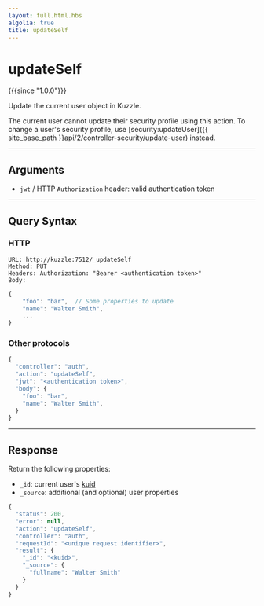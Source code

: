```yaml
---
layout: full.html.hbs
algolia: true
title: updateSelf
---
```


# updateSelf

{{{since "1.0.0"}}}

Update the current user object in Kuzzle.

The current user cannot update their security profile using this action. To change a user's security profile, use [security:updateUser]({{ site_base_path }}api/2/controller-security/update-user) instead.

---

## Arguments

* `jwt` / HTTP `Authorization` header: valid authentication token

---

## Query Syntax

### HTTP

```http
URL: http://kuzzle:7512/_updateSelf
Method: PUT  
Headers: Authorization: "Bearer <authentication token>"  
Body:
```

```js
{
    "foo": "bar",  // Some properties to update
    "name": "Walter Smith",
    ...
}
```

### Other protocols

```js
{
  "controller": "auth",
  "action": "updateSelf",
  "jwt": "<authentication token>",
  "body": {
    "foo": "bar",        
    "name": "Walter Smith",
  }
}
```

---

## Response

Return the following properties:

* `_id`: current user's [kuid]({{site_base_path}}guide/2/essentials/user-authentication/#kuzzle-user-identifier-kuid)
* `_source`: additional (and optional) user properties

```js
{
  "status": 200,
  "error": null,
  "action": "updateSelf",
  "controller": "auth",
  "requestId": "<unique request identifier>",
  "result": {
    "_id": "<kuid>",
    "_source": {
      "fullname": "Walter Smith"
    }
  }
}
```
